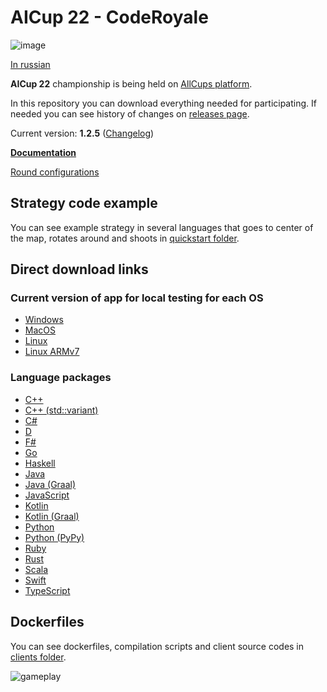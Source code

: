 # AICup 22 - CodeRoyale

![image](docs-ru/logo.png)

[In russian](README.md)

**AICup 22** championship is being held on [AllCups platform](https://cups.online/en/contests/coderoyale).

In this repository you can download everything needed for participating.
If needed you can see history of changes on [releases page](https://github.com/All-Cups/aicup22/releases).

Current version: **1.2.5** ([Changelog](CHANGELOG-en.md))

[**Documentation**](docs-en/doc.md)

[Round configurations](presets)

## Strategy code example

You can see example strategy in several languages that goes to center of the map, rotates around and shoots in [quickstart folder](quickstart).

## Direct download links

### Current version of app for local testing for each OS

- [Windows](https://github.com/All-Cups/aicup22/releases/download/v1.2.5/app-windows.zip)
- [MacOS](https://github.com/All-Cups/aicup22/releases/download/v1.2.5/app-macos.tar.gz)
- [Linux](https://github.com/All-Cups/aicup22/releases/download/v1.2.5/app-linux.tar.gz)
- [Linux ARMv7](https://github.com/All-Cups/aicup22/releases/download/v1.2.5/app-linux-armv7.tar.gz)

### Language packages

- [С++](https://github.com/All-Cups/aicup22/releases/download/v1.1.1/client-cpp.zip)
- [С++ (std::variant)](https://github.com/All-Cups/aicup22/releases/download/v1.2.1/client-cpp_variant.zip)
- [C#](https://github.com/All-Cups/aicup22/releases/download/v1.1.1/client-csharp.zip)
- [D](https://github.com/All-Cups/aicup22/releases/download/v1.1.1/client-dlang.zip)
- [F#](https://github.com/All-Cups/aicup22/releases/download/v1.1.1/client-fsharp.zip)
- [Go](https://github.com/All-Cups/aicup22/releases/download/v1.1.1/client-go.zip)
- [Haskell](https://github.com/All-Cups/aicup22/releases/download/v1.1.1/client-haskell.zip)
- [Java](https://github.com/All-Cups/aicup22/releases/download/v1.1.1/client-java.zip)
- [Java (Graal)](https://github.com/All-Cups/aicup22/releases/download/v1.1.1/client-java_graal.zip)
- [JavaScript](https://github.com/All-Cups/aicup22/releases/download/v1.1.1/client-javascript.zip)
- [Kotlin](https://github.com/All-Cups/aicup22/releases/download/v1.1.1/client-kotlin.zip)
- [Kotlin (Graal)](https://github.com/All-Cups/aicup22/releases/download/v1.1.1/client-kotlin.zip)
- [Python](https://github.com/All-Cups/aicup22/releases/download/v1.1.1/client-python.zip)
- [Python (PyPy)](https://github.com/All-Cups/aicup22/releases/download/v1.1.1/client-python_pypy.zip)
- [Ruby](https://github.com/All-Cups/aicup22/releases/download/v1.1.1/client-ruby.zip)
- [Rust](https://github.com/All-Cups/aicup22/releases/download/v1.1.1/client-rust.zip)
- [Scala](https://github.com/All-Cups/aicup22/releases/download/v1.1.1/client-scala.zip)
- [Swift](https://github.com/All-Cups/aicup22/releases/download/v1.1.1/client-swift.zip)
- [TypeScript](https://github.com/All-Cups/aicup22/releases/download/v1.1.1/client-typescript.zip)

## Dockerfiles

You can see dockerfiles, compilation scripts and client source codes in [clients folder](clients).

![gameplay](gameplay.gif)
